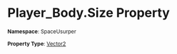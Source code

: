 # Player_Body.Size Property

<small>**Namespace**: SpaceUsurper</small>

<small>**Property Type**: [Vector2](https://docs.unity3d.com/ScriptReference/Vector2.html)</small>

